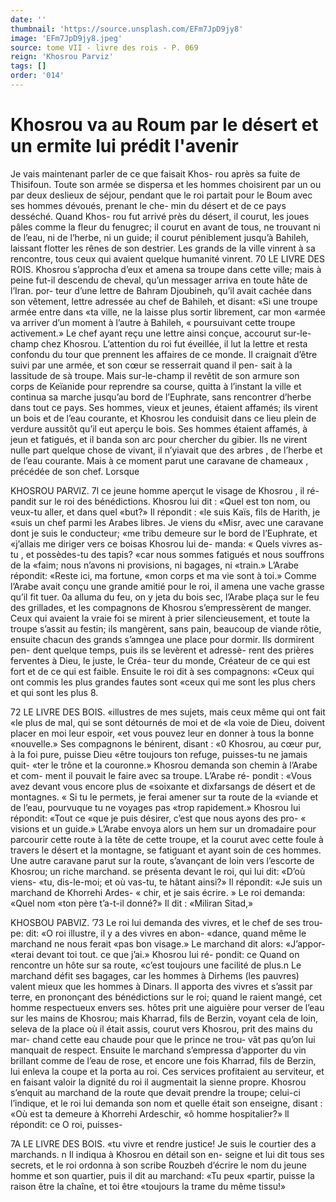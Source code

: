 ```yaml
---
date: ''
thumbnail: 'https://source.unsplash.com/EFm7JpD9jy8'
image: 'EFm7JpD9jy8.jpeg'
source: tome VII - livre des rois - P. 069
reign: 'Khosrou Parviz'
tags: []
order: '014'
---
```


# Khosrou va au Roum par le désert et un ermite lui prédit l'avenir

Je vais maintenant parler de ce que faisait Khos- rou après sa fuite de Thisifoun. Toute son armée se dispersa et les hommes choisirent par un ou par deux deslieux de séjour, pendant que le roi partait pour
le Boum avec ses hommes dévoués, prenant le che- min du désert et de ce pays desséché. Quand Khos-
rou fut arrivé près du désert, il courut, les joues pâles comme la fleur du fenugrec; il courut en avant de tous, ne trouvant ni de l’eau, ni de l’herbe, ni
un guide; il courut péniblement jusqu’à Bahileh, laissant flotter les rênes de son destrier. Les grands de la ville vinrent à sa rencontre, tous ceux qui avaient quelque humanité vinrent.
70 LE LIVRE DES ROIS.
Khosrou s’approcha d’eux et amena sa troupe dans
cette ville; mais à peine fut-il descendu de cheval, qu’un messager arriva en toute hâte de l’Iran. por-
teur d’une lettre de Bahram Djoubineh, qu’il avait cachée dans son vêtement, lettre adressée au chef de Bahileh, et disant: «Si une troupe armée entre dans «ta ville, ne la laisse plus sortir librement, car mon «armée va arriver d’un moment à l’autre à Bahileh,
« poursuivant cette troupe activement.» Le chef ayant reçu une lettre ainsi conçue, accourut sur-le-champ chez Khosrou. L’attention du roi fut éveillée, il lut
la lettre et resta confondu du tour que prennent les affaires de ce monde. Il craignait d’être suivi par
une armée, et son cœur se resserrait quand il pen- sait à la lassitude de sà troupe.
Mais sur-le-champ il revêtit de son armure son corps de Keïanide pour reprendre sa course, quitta
à l’instant la ville et continua sa marche jusqu’au
bord de l’Euphrate, sans rencontrer d’herbe dans
tout ce pays. Ses hommes, vieux et jeunes, étaient affamés; ils virent un bois et de l’eau courante, et Khosrou les conduisit dans ce lieu plein de verdure aussitôt qu’il eut aperçu le bois. Ses hommes étaient
affamés, à jeun et fatigués, et il banda son arc pour chercher du gibier. Ils ne virent nulle part quelque chose de vivant, il n’yiavait que des arbres , de l’herbe
et de l’eau courante. Mais à ce moment parut une caravane de chameaux , précédée de son chef. Lorsque

KHOSROU PARVlZ. 7l ce jeune homme aperçut le visage de Khosrou , il ré-
pandit sur le roi des bénédictions. Khosrou lui dit : «Quel est ton nom, ou veux-tu aller, et dans quel «but?» Il répondit : «le suis Kaïs, fils de Harith, je
«suis un chef parmi les Arabes libres. Je viens du «Misr, avec une caravane dont je suis le conducteur; «me tribu demeure sur le bord de l’Euphrate, et «j’allais me diriger vers ce boisas Khosrou lui de- manda: « Quels vivres as-tu , et possèdes-tu des tapis? «car nous sommes fatigués et nous souffrons de la «faim; nous n’avons ni provisions, ni bagages, ni «train.» L’Arabe répondit: «Reste ici, ma fortune,
«mon corps et ma vie sont à toi.»
Comme l’Arabe avait conçu une grande amitié
pour le roi, il amena une vache grasse qu’il fit tuer. 0a alluma du feu, on y jeta du bois sec, l’Arabe plaça sur le feu des grillades, et les compagnons de Khosrou s’empressèrent de manger. Ceux qui avaient
la vraie foi se mirent à prier silencieusement, et toute la troupe s’assit au festin; ils mangèrent, sans pain, beaucoup de viande rôtie, ensuite chacun des grands s’amngea une place pour dormir. Ils dormirent pen- dent quelque temps, puis ils se levèrent et adressè- rent des prières ferventes à Dieu, le juste, le Créa- teur du monde, Créateur de ce qui est fort et de ce qui est faible. Ensuite le roi dit à ses compagnons: «Ceux qui ont commis les plus grandes fautes sont
«ceux qui me sont les plus chers et qui sont les plus 8.

72 LE LIVRE DES BOIS.
«illustres de mes sujets, mais ceux même qui ont fait
«le plus de mal, qui se sont détournés de moi et de
«la voie de Dieu, doivent placer en moi leur espoir, «et vous pouvez leur en donner à tous la bonne «nouvelle.» Ses compagnons le bénirent, disant :
«0 Khosrou, au cœur pur, à la foi pure, puisse Dieu «être toujours ton refuge, puisses-tu ne jamais quit- «ter le trône et la couronne.»
Khosrou demanda son chemin à l’Arabe et com-
ment il pouvait le faire avec sa troupe. L’Arabe ré-
pondit : «Vous avez devant vous encore plus de «soixante et dixfarsangs de désert et de montagnes.
« Si tu le permets, je ferai amener sur ta route de la «viande et de l’eau, pourvuque tu ne voyages pas «trop rapidement.» Khosrou lui répondit: «Tout ce
«que je puis désirer, c’est que nous ayons des pro-
« visions et un guide.» L’Arabe envoya alors un hem
sur un dromadaire pour parcourir cette route à la
tête de cette troupe, et la courut avec cette foule à travers le désert et la montagne, se fatiguant
et ayant soin de ces hommes.
Une autre caravane parut sur la route, s’avançant
de loin vers l’escorte de Khosrou; un riche marchand. se présenta devant le roi, qui lui dit: «D’où viens-
«tu, dis-le-moi; et où vas-tu, te hâtant ainsi?» Il répondit: «Je suis un marchand de Khorrehi Ardes- « chir, et je sais écrire. » Le roi demanda: «Quel nom «ton père t’a-t-il donné?» Il dit : «Miliran Sitad,»

KHOSBOU PABVlZ. ’73
Le roi lui demanda des vivres, et le chef de ses trou-
pe: dit: «O roi illustre, il y a des vivres en abon- «dance, quand même le marchand ne nous ferait «pas bon visage.» Le marchand dit alors: «J’appor-
«terai devant toi tout. ce que j’ai.» Khosrou lui ré-
pondit: ce Quand on rencontre un hôte sur sa route, «c’est toujours une facilité de plus.n
Le marchand défit ses bagages, car les hommes à Dirhems (les pauvres) valent mieux que les hommes à Dinars. Il apporta des vivres et s’assit par terre,
en prononçant des bénédictions sur le roi; quand le
raient mangé, cet homme respectueux envers ses. hôtes prit une aiguière pour verser de l’eau sur les mains de Khosrou; mais Kharrad, fils de Berzin, voyant cela de loin, seleva de la place où il était assis, courut vers Khosrou, prit des mains du mar- chand cette eau chaude pour que le prince ne trou- vât pas qu’on lui manquait de respect. Ensuite le marchand s’empressa d’apporter du vin brillant
comme de l’eau de rose, et encore une fois Kharrad, fils de Berzin, lui enleva la coupe et la porta au roi. Ces services profitaient au serviteur, et en faisant valoir la dignité du roi il augmentait la sienne propre.
Khosrou s’enquit au marchand de la route que devait prendre la troupe; celui-ci l’indique, et le roi lui demanda son nom et quelle était son enseigne, disant : «Où est ta demeure à Khorrehi Ardeschir, «ô homme hospitalier?» ll répondit: ce O roi, puisses-

7A LE LIVRE DES BOIS.
«tu vivre et rendre justice! Je suis le courtier des a marchands. n Il indiqua à Khosrou en détail son en- seigne et lui dit tous ses secrets, et le roi ordonna à son scribe Rouzbeh d’écrire le nom du jeune homme
et son quartier, puis il dit au marchand: «Tu peux «partir, puisse la raison être la chaîne, et toi être «toujours la trame du même tissu!»
